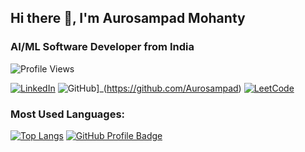 ## Hi there 👋, I'm Aurosampad Mohanty

### AI/ML Software Developer from India
![Profile Views](https://komarev.com/ghpvc/?username=Aurosampad&color=blue)
<!--
**Aurosampad/Aurosampad** is a ✨ _special_ ✨ repository because its `README.md` (this file) appears on your GitHub profile.

Here are some ideas to get you started:

- 🔭 I’m a AI/ML development professional with one year of internship experience in this field.
- 🌱 I’m currently learning MLOps, DSA and Pytorch.
- 👯 I’m looking to collaborate on production level projects in AI/ML that makes it function in an end-to-end pipeline.
- 🤔 I’m looking currently for internships and jobs in the field of AI/ML.
- ⚡ Fun fact: As a Computer Vision Mentor and a Core Member of the Google Student Developer Clubs(GDSC) of my college, I have guided more than 100+ students in the field of Computer Vision, Deep Learning and Image Processing. I have also served as the AI/ML lead for the core technical club-Zairza of my college
-->

[![LinkedIn](https://img.shields.io/badge/LinkedIn-0077B5?logo=linkedin&logoColor=white)](https://www.linkedin.com/in/aurosampad-mohanty-15a342222/)
![GitHub](https://img.shields.io/badge/GitHub-181717?logo=github&logoColor=white)]_(https://github.com/Aurosampad)
[![LeetCode](https://img.shields.io/badge/LeetCode-FFA116?logo=leetcode&logoColor=white)](https://leetcode.com/yourusername)

### Most Used Languages:

[![Top Langs](https://github-readme-stats.vercel.app/api/top-langs/?username=Aurosampad&layout=compact)](https://github.com/anuraghazra/github-readme-stats)
[![GitHub Profile Badge](https://img.shields.io/badge/-yourusername-181717?style=flat-square&logo=github&logoColor=white)](https://github.com/yourusername)
